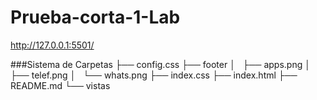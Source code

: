 # Prueba-corta-1-Lab

http://127.0.0.1:5501/

###Sistema de Carpetas
├── config.css
├── footer
│   ├── apps.png
│   ├── telef.png
│   └── whats.png
├── index.css
├── index.html
├── README.md
└── vistas


